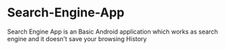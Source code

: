 # Search-Engine-App
Search Engine App is an Basic Android application which works as search engine and it doesn't save your browsing History 
